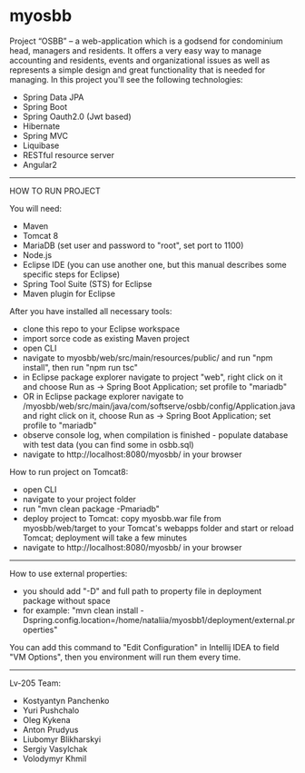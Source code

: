 # myosbb
Project “OSBB” – a web-application which is  a godsend for condominium head, managers and residents. It offers a very easy way to manage accounting and residents, events and organizational issues as well as represents a simple design and great functionality that is needed  for managing. In this project you'll see the following technologies: 
- Spring Data JPA
- Spring Boot
- Spring Oauth2.0 (Jwt based)
- Hibernate
- Spring MVC
- Liquibase
- RESTful resource server
- Angular2 

***

HOW TO RUN PROJECT

You will need:
- Maven 
- Tomcat 8
- MariaDB (set user and password to "root", set port to 1100)
- Node.js
- Eclipse IDE (you can use another one, but this manual describes some specific steps for Eclipse)
- Spring Tool Suite (STS) for Eclipse
- Maven plugin for Eclipse

After you have installed all necessary tools:
- clone this repo to your Eclipse workspace
- import sorce code as existing Maven project
- open CLI
- navigate to myosbb/web/src/main/resources/public/ and run "npm install", then run "npm run tsc"
- in Eclipse package explorer navigate to project "web", right click on it and choose Run as -> Spring Boot Application; set profile to "mariadb"
- OR in Eclipse package explorer navigate to /myosbb/web/src/main/java/com/softserve/osbb/config/Application.java and right click on it, choose Run as -> Spring Boot Application;  set profile to "mariadb"
- observe console log, when compilation is finished - populate database with test data (you can find some in osbb.sql)
- navigate to http://localhost:8080/myosbb/ in your browser

How to run project on Tomcat8:
- open CLI
- navigate to your project folder
- run "mvn clean package -Pmariadb"
- deploy project to Tomcat: copy myosbb.war file from myosbb/web/target to your Tomcat's webapps folder and start or reload Tomcat; deployment will take a few minutes
- navigate to http://localhost:8080/myosbb/ in your browser

***

How to use external properties:
- you should add "-D" and full path to property file in deployment package without space
- for example: "mvn clean install -Dspring.config.location=/home/nataliia/myosbb1/deployment/external.properties"

You can add this command to "Edit Configuration" in Intellij IDEA to field "VM Options",
then you environment will run them every time.

***
Lv-205 Team:
- Kostyantyn Panchenko
- Yuri Pushchalo
- Oleg Kykena
- Anton Prudyus
- Liubomyr Blikharskyi
- Sergiy Vasylchak
- Volodymyr Khmil
